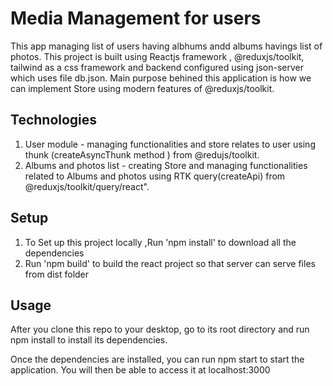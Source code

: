 # Media Management for users

This app managing list of users having albhums andd albums havings list of photos. This project is built using Reactjs framework , @reduxjs/toolkit, tailwind as a css framework and backend configured using json-server which uses file db.json. Main purpose behined this application is how we can implement Store using modern features of @reduxjs/toolkit.

## Technologies

1.  User module - managing functionalities and store relates to user using thunk (createAsyncThunk method ) from @redujs/toolkit.
2.  Albums and photos list - creating Store and managing functionalities related to Albums and photos using RTK query(createApi) from @reduxjs/toolkit/query/react".

## Setup

1.  To Set up this project locally ,Run 'npm install' to download all the
    dependencies
2.  Run 'npm build' to build the react project so that server can serve files from dist folder

## Usage

After you clone this repo to your desktop, go to its root directory and run npm install to install its dependencies.

Once the dependencies are installed, you can run npm start to start the application. You will then be able to access it at localhost:3000
